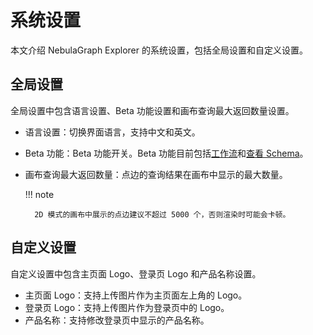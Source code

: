 # 系统设置

本文介绍 NebulaGraph Explorer 的系统设置，包括全局设置和自定义设置。

## 全局设置

全局设置中包含语言设置、Beta 功能设置和画布查询最大返回数量设置。

- 语言设置：切换界面语言，支持中文和英文。
- Beta 功能：Beta 功能开关。Beta 功能目前包括[工作流](workflow/workflows.md)和[查看 Schema](db-management/10.create-schema.md)。
- 画布查询最大返回数量：点边的查询结果在画布中显示的最大数量。

  !!! note

        2D 模式的画布中展示的点边建议不超过 5000 个，否则渲染时可能会卡顿。

## 自定义设置

自定义设置中包含主页面 Logo、登录页 Logo 和产品名称设置。

- 主页面 Logo：支持上传图片作为主页面左上角的 Logo。
- 登录页 Logo：支持上传图片作为登录页中的 Logo。
- 产品名称：支持修改登录页中显示的产品名称。
